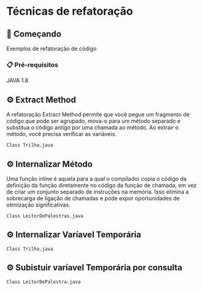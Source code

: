 # Técnicas de refatoração


## 🚀 Começando

Exemplos de refatoração de código

### 📋 Pré-requisitos

JAVA 1.8

## ⚙️ Extract Method
A refatoração Extract Method permite que você pegue um fragmento de código que pode ser agrupado, mova-o para um método separado e substitua o código antigo por uma chamada ao método.
Ao extrair o método, você precisa verificar as variáveis.

```
Class Trilha.java
```

## ⚙️ Internalizar Método
Uma função inline é aquela para a qual o compilador copia o código da definição da função diretamente no código da função de chamada, 
em vez de criar um conjunto separado de instruções na memória. 
Isso elimina a sobrecarga de ligação de chamadas e pode expor oportunidades de otimização significativas.

```
Class LeitorDePalestras.java
```

## ⚙️ Internalizar Varíavel Temporária
```
Class Trilha.java
```

## ⚙️ Subistuir varíavel Temporária por consulta
```
Class LeitorDePalestra.java
```

[comment]: <> (## 📦 Desenvolvimento)

[comment]: <> (Adicione notas adicionais sobre como implantar isso em um sistema ativo)

[comment]: <> (## 🛠️ Construído com)

[comment]: <> (Mencione as ferramentas que você usou para criar seu projeto)

[comment]: <> (* [Dropwizard]&#40;http://www.dropwizard.io/1.0.2/docs/&#41; - O framework web usado)

[comment]: <> (* [Maven]&#40;https://maven.apache.org/&#41; - Gerente de Dependência)

[comment]: <> (* [ROME]&#40;https://rometools.github.io/rome/&#41; - Usada para gerar RSS)

[comment]: <> (## 🖇️ Colaborando)

[comment]: <> (Por favor, leia o [COLABORACAO.md]&#40;https://gist.github.com/usuario/linkParaInfoSobreContribuicoes&#41; para obter detalhes sobre o nosso código de conduta e o processo para nos enviar pedidos de solicitação.)

[comment]: <> (## 📌 Versão)

[comment]: <> (Nós usamos [SemVer]&#40;http://semver.org/&#41; para controle de versão. Para as versões disponíveis, observe as [tags neste repositório]&#40;https://github.com/suas/tags/do/projeto&#41;. )

[comment]: <> (## ✒️ Autores)

[comment]: <> (Mencione todos aqueles que ajudaram a levantar o projeto desde o seu início)

[comment]: <> (* **Um desenvolvedor** - *Trabalho Inicial* - [umdesenvolvedor]&#40;https://github.com/linkParaPerfil&#41;)

[comment]: <> (* **Fulano De Tal** - *Documentação* - [fulanodetal]&#40;https://github.com/linkParaPerfil&#41;)

[comment]: <> (Você também pode ver a lista de todos os [colaboradores]&#40;https://github.com/usuario/projeto/colaboradores&#41; que participaram deste projeto.)

[comment]: <> (## 📄 Licença)

[comment]: <> (Este projeto está sob a licença &#40;sua licença&#41; - veja o arquivo [LICENSE.md]&#40;https://github.com/usuario/projeto/licenca&#41; para detalhes.)

[comment]: <> (## 🎁 Expressões de gratidão)

[comment]: <> (* Conte a outras pessoas sobre este projeto 📢)

[comment]: <> (* Convide alguém da equipe para uma cerveja 🍺 )

[comment]: <> (* Obrigado publicamente 🤓.)

[comment]: <> (* etc.)


[comment]: <> (---)

[comment]: <> (⌨️ com ❤️ por [Armstrong Lohãns]&#40;https://gist.github.com/lohhans&#41; 😊)
